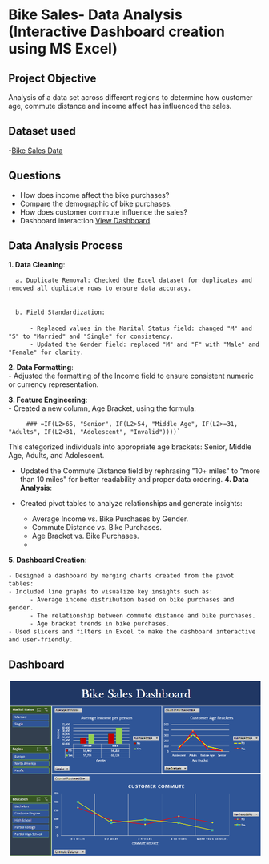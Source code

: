 # Bike Sales- Data Analysis (Interactive Dashboard creation using MS Excel)
## Project Objective
Analysis of a data set across different regions to determine how customer age, commute distance and income affect has influenced the sales. 
## Dataset used
-<a href="Data Set- bike sales.xlsx">Bike Sales Data</a>
## Questions
- How does income affect the bike purchases?
- Compare the demographic of bike purchases.
- How does customer commute influence the sales?
- Dashboard interaction <a href="Dashboard.png"> View Dashboard</a>
## Data Analysis Process
 **1. Data Cleaning**:

 
      a. Duplicate Removal: Checked the Excel dataset for duplicates and removed all duplicate rows to ensure data accuracy.  

      
      b. Field Standardization:   
      
          - Replaced values in the Marital Status field: changed "M" and "S" to "Married" and "Single" for consistency.  
          - Updated the Gender field: replaced "M" and "F" with "Male" and "Female" for clarity.  

          
**2. Data Formatting**:  
    - Adjusted the formatting of the Income field to ensure consistent numeric or currency representation.

    
**3. Feature Engineering**:  
    - Created a new column, Age Bracket, using the formula:  

         ### =IF(L2>65, "Senior", IF(L2>54, "Middle Age", IF(L2>=31, "Adults", IF(L2<31, "Adolescent", "Invalid"))))`

This categorized individuals into appropriate age brackets: Senior, Middle Age, Adults, and Adolescent.  


- Updated the Commute Distance field by rephrasing "10+ miles" to "more than 10 miles" for better readability and proper data ordering.
**4. Data Analysis**:
  
- Created pivot tables to analyze relationships and generate insights:
  
  - Average Income vs. Bike Purchases by Gender.
  - Commute Distance vs. Bike Purchases.
  - Age Bracket vs. Bike Purchases.
  - 
**5. Dashboard Creation**:
    
    - Designed a dashboard by merging charts created from the pivot tables:
    - Included line graphs to visualize key insights such as:
          - Average income distribution based on bike purchases and gender.
          - The relationship between commute distance and bike purchases.
          - Age bracket trends in bike purchases.
    - Used slicers and filters in Excel to make the dashboard interactive and user-friendly.
## Dashboard
![Dashboard.png](https://github.com/ranjitha-exe/Data-Analysis---Bike-sales/blob/main/Dashboard.png)



